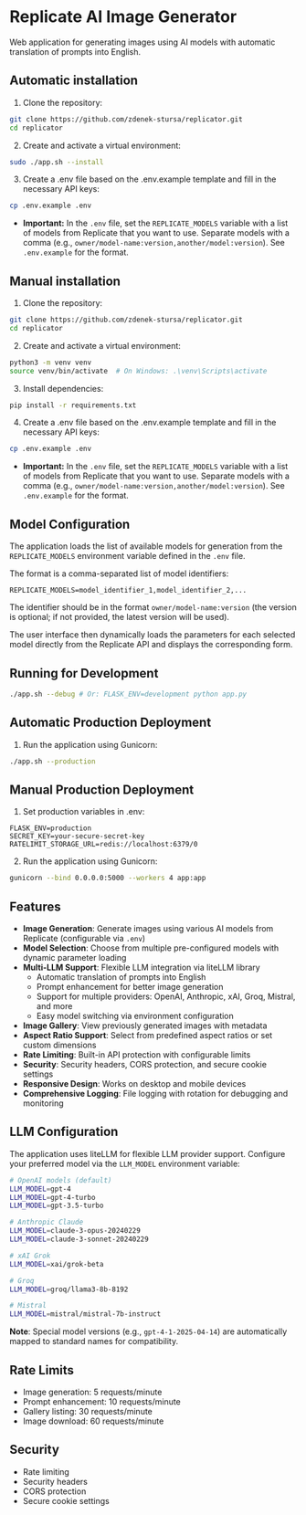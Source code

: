 # Replicate AI Image Generator

Web application for generating images using AI models with automatic translation of prompts into English.

## Automatic installation

1. Clone the repository:
```bash
git clone https://github.com/zdenek-stursa/replicator.git
cd replicator
```

2. Create and activate a virtual environment:
```bash
sudo ./app.sh --install
```

3. Create a .env file based on the .env.example template and fill in the necessary API keys:
```bash
cp .env.example .env
```
   - **Important:** In the `.env` file, set the `REPLICATE_MODELS` variable with a list of models from Replicate that you want to use. Separate models with a comma (e.g., `owner/model-name:version,another/model:version`). See `.env.example` for the format.

## Manual installation

1. Clone the repository:
```bash
git clone https://github.com/zdenek-stursa/replicator.git
cd replicator
```

2. Create and activate a virtual environment:
```bash
python3 -m venv venv
source venv/bin/activate  # On Windows: .\venv\Scripts\activate
```

3. Install dependencies:
```bash
pip install -r requirements.txt
```

4. Create a .env file based on the .env.example template and fill in the necessary API keys:
```bash
cp .env.example .env
```
   - **Important:** In the `.env` file, set the `REPLICATE_MODELS` variable with a list of models from Replicate that you want to use. Separate models with a comma (e.g., `owner/model-name:version,another/model:version`). See `.env.example` for the format.

## Model Configuration

The application loads the list of available models for generation from the `REPLICATE_MODELS` environment variable defined in the `.env` file.

The format is a comma-separated list of model identifiers:
```
REPLICATE_MODELS=model_identifier_1,model_identifier_2,...
```
The identifier should be in the format `owner/model-name:version` (the version is optional; if not provided, the latest version will be used).

The user interface then dynamically loads the parameters for each selected model directly from the Replicate API and displays the corresponding form.

## Running for Development

```bash
./app.sh --debug # Or: FLASK_ENV=development python app.py
```

## Automatic Production Deployment

1. Run the application using Gunicorn:
```bash
./app.sh --production
```

## Manual Production Deployment

1. Set production variables in .env:
```env
FLASK_ENV=production
SECRET_KEY=your-secure-secret-key
RATELIMIT_STORAGE_URL=redis://localhost:6379/0
```

2. Run the application using Gunicorn:
```bash
gunicorn --bind 0.0.0.0:5000 --workers 4 app:app
```

## Features

- **Image Generation**: Generate images using various AI models from Replicate (configurable via `.env`)
- **Model Selection**: Choose from multiple pre-configured models with dynamic parameter loading
- **Multi-LLM Support**: Flexible LLM integration via liteLLM library
  - Automatic translation of prompts into English
  - Prompt enhancement for better image generation
  - Support for multiple providers: OpenAI, Anthropic, xAI, Groq, Mistral, and more
  - Easy model switching via environment configuration
- **Image Gallery**: View previously generated images with metadata
- **Aspect Ratio Support**: Select from predefined aspect ratios or set custom dimensions
- **Rate Limiting**: Built-in API protection with configurable limits
- **Security**: Security headers, CORS protection, and secure cookie settings
- **Responsive Design**: Works on desktop and mobile devices
- **Comprehensive Logging**: File logging with rotation for debugging and monitoring

## LLM Configuration

The application uses liteLLM for flexible LLM provider support. Configure your preferred model via the `LLM_MODEL` environment variable:

```bash
# OpenAI models (default)
LLM_MODEL=gpt-4
LLM_MODEL=gpt-4-turbo
LLM_MODEL=gpt-3.5-turbo

# Anthropic Claude
LLM_MODEL=claude-3-opus-20240229
LLM_MODEL=claude-3-sonnet-20240229

# xAI Grok
LLM_MODEL=xai/grok-beta

# Groq
LLM_MODEL=groq/llama3-8b-8192

# Mistral
LLM_MODEL=mistral/mistral-7b-instruct
```

**Note**: Special model versions (e.g., `gpt-4-1-2025-04-14`) are automatically mapped to standard names for compatibility.

## Rate Limits

- Image generation: 5 requests/minute
- Prompt enhancement: 10 requests/minute
- Gallery listing: 30 requests/minute
- Image download: 60 requests/minute

## Security

- Rate limiting
- Security headers
- CORS protection
- Secure cookie settings
